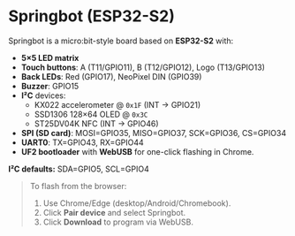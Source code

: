 # Springbot (ESP32-S2)

Springbot is a micro:bit-style board based on **ESP32-S2** with:
- **5×5 LED matrix**
- **Touch buttons**: A (T11/GPIO11), B (T12/GPIO12), Logo (T13/GPIO13)
- **Back LEDs**: Red (GPIO17), NeoPixel DIN (GPIO39)
- **Buzzer**: GPIO15
- **I²C** devices:
  - KX022 accelerometer @ `0x1F` (INT -> GPIO21)
  - SSD1306 128×64 OLED @ `0x3C`
  - ST25DV04K NFC (INT -> GPIO46)
- **SPI (SD card)**: MOSI=GPIO35, MISO=GPIO37, SCK=GPIO36, CS=GPIO34
- **UART0**: TX=GPIO43, RX=GPIO44
- **UF2 bootloader** with **WebUSB** for one-click flashing in Chrome.

**I²C defaults:** SDA=GPIO5, SCL=GPIO4

> To flash from the browser:
> 1. Use Chrome/Edge (desktop/Android/Chromebook).
> 2. Click **Pair device** and select Springbot.
> 3. Click **Download** to program via WebUSB.
